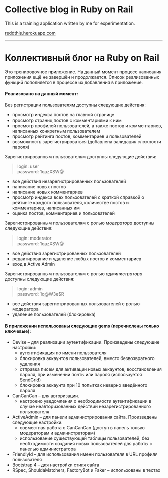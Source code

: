 # Collective blog in Ruby on Rail

This is a training application written by me for experimentation.

[reddthis.herokuapp.com](https://reddthis.herokuapp.com/)
* * *
# Коллективный блог на Ruby on Rail

Это тренировочное приложение. На данный момент процесс написания приложения ещё не завершён и продолжается. Список реализованных функций пополняется в процессе их добавления в приложение.

#### Реализовано на данный момент:

Без регистрации пользователям доступны следующие действия:

* просмотр индекса постов на главной странице
* просмотр страниц постов с комментариями к ним
* просмотр профилей пользователей, а также постов и комментариев, написанных конкретным пользователем
* просмотр рейтинга постов, комментариев и пользователей
* возможность зарегистрироваться (добавлена валидация сложности пароля)

Зарегистрированным пользователям доступны следующие действия:
> login: user     
> password: 1qazXSW@

* все действия незарегистрированных пользователей
* написание новых постов
* написание новых комментариев
* просмотр индекса всех пользователей с краткой справкой о рейтинге каждого пользователя, количестве постов и комментариев, написанных им
* оценка постов, комментариев и пользователей

Зарегистрированным пользователям с ролью *модератора* доступны следующие действия:
> login: moderator     
> password: 1qazXSW@

* все действия зарегистрированных пользователей
* редактирование и удаление любых постов и комментариев
* вход в Active Admin

Зарегистрированным пользователям с ролью *администратора* доступны следующие действия:
> login: admin     
> password: 1q@W3e$R

* все действия зарегистрированных пользователей с ролью модератора
* удаление пользователей (блокировка)

#### В приложении использованы следующие gems (перечислены только ключевые):

* Devise – для реализации аутентификации. Произведены следующие настройки:
    * аутентификация по имени пользователя
    * блокировка аккаунтов пользователей, вместо безвозвратного удаления
    * отправка писем для активации новых аккаунтов, восстановления пароля, при изменении почты или пароля (используется SendGrid)
    * блокировка аккаунта при 10 попытках неверно введённого пароля
* СanСanСan – для авторизации.
    * настроено уведомления о необходимости аутентификации в случае неавторизованных действий незарегистрированного пользователя
* ActiveAdmin – для панели администрирования сайта. Произведены следующие настройки:
    * совместная работа с CanCanCan (доступ в панель только модераторам и администраторам)
    * использование существующей таблицы пользователей, без необходимости создания новых пользователей для работы с панелью администратора
* FriendlyId – для использования имени пользователя в URL профиля пользователя
* Bootstrap 4 – для настройки стиля сайта
* RSpec, ShouldaMatchers, FactoryBot и Faker – использованы в тестах
